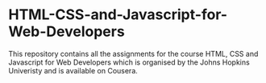 # HTML-CSS-and-Javascript-for-Web-Developers

This repository contains all the assignments for the course HTML, CSS and Javascript for Web Developers which is organised by the Johns Hopkins Univeristy and is available on Cousera.
